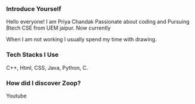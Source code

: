 ### Introduce Yourself

Hello everyone! I am Priya Chandak Passionate about coding and Pursuing Btech CSE from UEM jaipur. Now currently 

When I am not working I usually spend my time with drawing.

### Tech Stacks I Use

C++, Html, CSS, Java, Python, C.

### How did I discover Zoop?

Youtube
